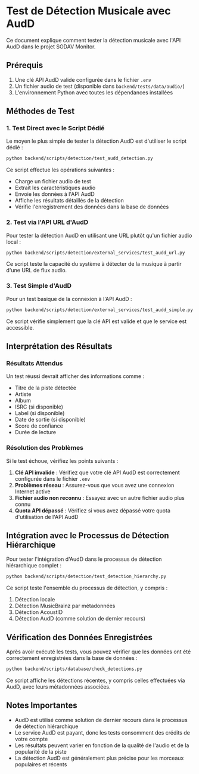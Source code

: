 # Test de Détection Musicale avec AudD

Ce document explique comment tester la détection musicale avec l'API AudD dans le projet SODAV Monitor.

## Prérequis

1. Une clé API AudD valide configurée dans le fichier `.env`
2. Un fichier audio de test (disponible dans `backend/tests/data/audio/`)
3. L'environnement Python avec toutes les dépendances installées

## Méthodes de Test

### 1. Test Direct avec le Script Dédié

Le moyen le plus simple de tester la détection AudD est d'utiliser le script dédié :

```bash
python backend/scripts/detection/test_audd_detection.py
```

Ce script effectue les opérations suivantes :
- Charge un fichier audio de test
- Extrait les caractéristiques audio
- Envoie les données à l'API AudD
- Affiche les résultats détaillés de la détection
- Vérifie l'enregistrement des données dans la base de données

### 2. Test via l'API URL d'AudD

Pour tester la détection AudD en utilisant une URL plutôt qu'un fichier audio local :

```bash
python backend/scripts/detection/external_services/test_audd_url.py
```

Ce script teste la capacité du système à détecter de la musique à partir d'une URL de flux audio.

### 3. Test Simple d'AudD

Pour un test basique de la connexion à l'API AudD :

```bash
python backend/scripts/detection/external_services/test_audd_simple.py
```

Ce script vérifie simplement que la clé API est valide et que le service est accessible.

## Interprétation des Résultats

### Résultats Attendus

Un test réussi devrait afficher des informations comme :
- Titre de la piste détectée
- Artiste
- Album
- ISRC (si disponible)
- Label (si disponible)
- Date de sortie (si disponible)
- Score de confiance
- Durée de lecture

### Résolution des Problèmes

Si le test échoue, vérifiez les points suivants :

1. **Clé API invalide** : Vérifiez que votre clé API AudD est correctement configurée dans le fichier `.env`
2. **Problèmes réseau** : Assurez-vous que vous avez une connexion Internet active
3. **Fichier audio non reconnu** : Essayez avec un autre fichier audio plus connu
4. **Quota API dépassé** : Vérifiez si vous avez dépassé votre quota d'utilisation de l'API AudD

## Intégration avec le Processus de Détection Hiérarchique

Pour tester l'intégration d'AudD dans le processus de détection hiérarchique complet :

```bash
python backend/scripts/detection/test_detection_hierarchy.py
```

Ce script teste l'ensemble du processus de détection, y compris :
1. Détection locale
2. Détection MusicBrainz par métadonnées
3. Détection AcoustID
4. Détection AudD (comme solution de dernier recours)

## Vérification des Données Enregistrées

Après avoir exécuté les tests, vous pouvez vérifier que les données ont été correctement enregistrées dans la base de données :

```bash
python backend/scripts/database/check_detections.py
```

Ce script affiche les détections récentes, y compris celles effectuées via AudD, avec leurs métadonnées associées.

## Notes Importantes

- AudD est utilisé comme solution de dernier recours dans le processus de détection hiérarchique
- Le service AudD est payant, donc les tests consomment des crédits de votre compte
- Les résultats peuvent varier en fonction de la qualité de l'audio et de la popularité de la piste
- La détection AudD est généralement plus précise pour les morceaux populaires et récents
